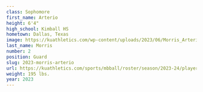 ```yaml
---
class: Sophomore
first_name: Arterio
height: 6'4"
high_school: Kimball HS
hometown: Dallas, Texas
image: https://kuathletics.com/wp-content/uploads/2023/06/Morris_Arterio_2023-600x400.jpg
last_name: Morris
number: 2
position: Guard
slug: 2023-morris-arterio
url: https://kuathletics.com/sports/mbball/roster/season/2023-24/player/arterio-morris/
weight: 195 lbs.
year: 2023
---
```

